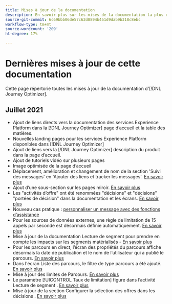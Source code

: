 ```yaml
---
title: Mises à jour de la documentation
description: En savoir plus sur les mises de la documentation la plus récente
source-git-commit: 6c69bbb06de57c62d8894b451d9dab9b318c8ebc
workflow-type: tm+mt
source-wordcount: '209'
ht-degree: 17%

---
```



# Dernières mises à jour de cette documentation

Cette page répertorie toutes les mises à jour de la documentation d&#39;[!DNL Journey Optimizer].

## Juillet 2021

* Ajout de liens directs vers la documentation des services Experience Platform dans la [!DNL Journey Optimizer] page d’accueil et la table des matières.
* Nouvelles landing pages pour les services Experience Platform disponibles dans [!DNL Journey Optimizer]
* Ajout de liens vers la [!DNL Journey Optimizer] description du produit dans la page d’accueil.
* Ajout de tutoriels vidéo sur plusieurs pages
* Image optimisée de la page d’accueil
* Déplacement, amélioration et changement de nom de la section &#39;Suivi des messages&#39; en &#39;Ajouter des liens et tracker les messages&#39;. [En savoir plus](message-tracking.md)
* Ajout d’une sous-section sur les pages miroir. [En savoir plus](message-tracking.md#mirror-page)
* Les &quot;activités d’offre&quot; ont été renommées &quot;décisions&quot; et &quot;décisions&quot; &quot;portées de décision&quot; dans la documentation et les écrans. [En savoir plus](offers/get-started/starting-offer-decisioning.md)
* Nouveau cas pratique : [personnaliser un message avec des fonctions d’assistance](personalization/personalization-use-case-helper-functions.md)
* Pour les sources de données externes, une règle de limitation de 15 appels par seconde est désormais définie automatiquement. [En savoir plus](configuration/external-systems.md#capping)
* Mise à jour de la documentation Lecture de segment pour prendre en compte les impacts sur les segments matérialisés - [En savoir plus](building-journeys/read-segment.md)
* Pour les parcours en direct, l’écran des propriétés du parcours affiche désormais la date de publication et le nom de l’utilisateur qui a publié le parcours. [En savoir plus](building-journeys/journey-gs.md#change-properties)
* Dans l&#39;écran Liste des parcours, le filtre de type parcours a été ajouté. [En savoir plus](user-interface.md#section_lgm_hpz_pgb)
* Mise à jour des limites de Parcours. [En savoir plus](building-journeys/limitations.md)
* Le paramètre [!UICONTROL Taux de limitation] figure dans l’activité Lecture de segment . [En savoir plus](building-journeys/read-segment.md#configuring-segment-trigger-activity)
* Mise à jour de la section Configurer la sélection des offres dans les décisions . [En savoir plus](offers/offer-activities/configure-offer-selection.md)
 